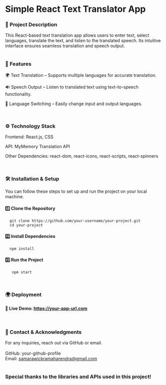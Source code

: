 # Simple React Text Translator App

### 📌 Project Description

This React-based text translation app allows users to enter text, select languages, translate the text, and listen to the translated speech. Its intuitive interface ensures seamless translation and speech output.  
<br>
### 🚀 Features

🌍 Text Translation – Supports multiple languages for accurate translation.

🔊 Speech Output – Listen to translated text using text-to-speech functionality.

🔄 Language Switching – Easily change input and output languages.

<br>

### ⚙️ Technology Stack

Frontend: React.js, CSS

API: MyMemory Translation API 

Other Dependencies: react-dom, react-icons, react-scripts, react-spinners

<br>

### 🛠️ Installation & Setup

You can follow these steps to set up and run the project on your local machine.

#### 1️⃣ Clone the Repository<br>
      git clone https://github.com/your-username/your-project.git
      cd your-project

#### 2️⃣ Install Dependencies<br>
      npm install

#### 3️⃣ Run the Project<br>
       npm start
      

<br>

### 🌍 Deployment

#### 🔗 Live Demo: https://your-app-url.com

<br>

### 🙌 Contact & Acknowledgments

For any inquiries, reach out via GitHub or email.<br><br>
GitHub: your-github-profile<br>
Email: samarawickramaharendra@gmail.com<br><br>

### Special thanks to the libraries and APIs used in this project!


